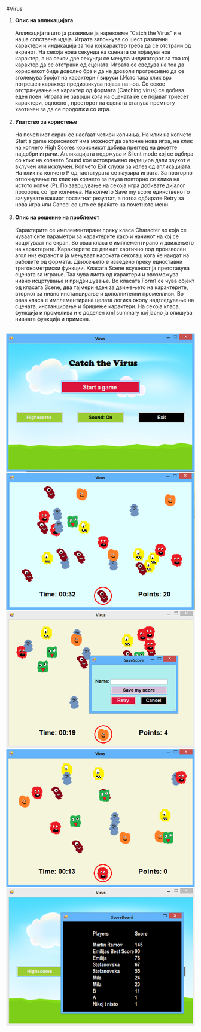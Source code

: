 #Virus
<ol>
<li><strong>Опис на апликацијата</strong></li></br>
Апликацијата што ја развивме ја нарековме “Catch the Virus” и е наша сопствена идеја. Играта започнува со шест различни карактери и индикација за тоа кој карактер треба да се отстрани од екранот. На секоја нова секунда на сцената се појавува нов карактер, а на секои две секунди се менува индикаторот за тоа кој карактер да се отстрани од сцената. Играта се сведува на тоа да корисникот биде доволно брз и да не дозволи прогресивно да се зголемува бројот на карактери ( вируси ).Исто така клик врз погрешен карактер предизвикува појава на нов. Со секое отстранување на карактер од формата (Catching virus) се добива еден поен.  Играта ќе заврши кога на сцената ќе се појават триесет карактери, односно , просторот на сцената станува премногу хаотичен за да се продолжи со игра.</br></br>

<li><strong>Упатство за користење</strong></li></br>
На почетниот екран се наоѓаат четири копчиња. На клик на копчето Start a game      корисникот има можност да започне нова игра, на клик на копчето High Scores корисникот добива преглед на десетте најдобри играчи. Апликацијата подржува и Silent mode кој се одбира со клик на копчето Sound кое истовремено индицира дали звукот е вклучен или исклучен. Копчето Еxit служи за излез од апликацијата. На клик на копчето P од тастатурата се паузира играта. За повторно отпочнување по клик на копчето за пауза повторно се клика на истото копче (P).
По завршување на секоја игра добивате дијалог прозорец со три копчиња. На копчето Save my score единствено го зачувувате вашиот постигнат резултат, а потоа одбирате Retry за нова игра или Cancel со што се враќате на почетното мени.</br></br>

<li><strong>Опис на решение на проблемот</strong></li></br>
Карактерите се имплементирани преку класа Character во која се чуваат сите параметри за карактерите како и начинот на кој се исцртуваат на екран. Во оваа класа е имплементирано и движењето на карактерите. Карактерите се движат хаотично под произволен агол низ екранот и ја менуваат насоката секогаш кога ќе наидат на рабовите од формата. Движењето е изведено преку едноставни тригонометриски функции.
Класата Scene всушност ја претставува сцената за играње. Таа чува листа од карактери и овозможува нивно исцртување и придвишување.
Во класата Form1 се чува објект од класата Scene, два тајмери  еден за движењето на карактерите, вториот за нивно инстанцирање и дополнителни променливи. Во оваа класа е имплементирана целата логика околу надгледување на сцената, инстанцирање и бришење карактери.
На секоја класа, функција и промелива и е доделен xml summary  кој јасно ја опишува нивната функција и примена.</br></br>
</ol>
<p align="center">
  <img src="Screenshots\Pocetno meni.png"/>
  <img src="Screenshots\colorchange.png"/>
  <img src="Screenshots\ending dialog.png"/>
  <img src="Screenshots\igra.png"/>
  <img src="Screenshots\score board.png"/>
</p>
